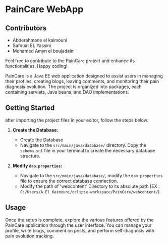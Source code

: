 # PainCare WebApp


## Contributors

- Abderahmane el kaimouni
- Safouat EL Yassini
- Mohamed Amyn el boujadaini

Feel free to contribute to the PainCare project and enhance its functionalities. Happy coding!


PainCare is a Java EE web application designed to assist users in managing their profiles, creating blogs, leaving comments, and monitoring their pain diagnosis evolution. The project is organized into packages, each containing servlets, Java beans, and DAO implementations.

## Getting Started

after importing the project files in your editor, follow the steps below:

1. **Create the Database:**
    - Create the Database 
    - Navigate to the `src/main/java/database/` directory. Copy the `schema.sql` file in your terminal to create the necessary database structure.

2. **Modify `dao.properties`:**
    - Navigate to the `src/main/java/database/`, modify the `dao.properties` file to ensure the correct database connection.
    - Modify the path of 'webcontent' Directory to its absolute path (EX : `C:/Users/A_El_Kaimouni/eclipse-workspace/PainCare/webcontent/`)
    
## Usage

Once the setup is complete, explore the various features offered by the PainCare application through the user interface. You can manage your profile, write blogs, comment on posts, and perform self-diagnosis with pain evolution tracking.
